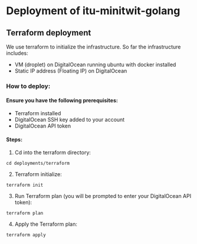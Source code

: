 # Deployment of itu-minitwit-golang

## Terraform deployment

We use terraform to initialize the infrastructure. So far the infrastructure includes:

* VM (droplet) on DigitalOcean running ubuntu with docker installed
* Static IP address (Floating IP) on DigitalOcean

### How to deploy:

#### Ensure you have the following prerequisites:

* Terraform installed
* DigitalOcean SSH key added to your account
* DigitalOcean API token

#### Steps:

1. Cd into the terraform directory:

```shell
cd deployments/terraform
```

2. Terraform initialize:

```shell
terraform init
```

3. Run Terraform plan (you will be prompted to enter your DigitalOcean API token):

```shell
terraform plan
```

4. Apply the Terraform plan:

```shell
terraform apply
```